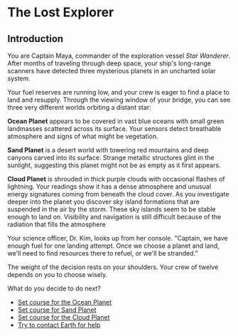 # The Lost Explorer

## Introduction

You are Captain Maya, commander of the exploration vessel _Star Wanderer_. After months of traveling through deep space, your ship's long-range scanners have detected three mysterious planets in an uncharted solar system.

Your fuel reserves are running low, and your crew is eager to find a place to land and resupply. Through the viewing window of your bridge, you can see three very different worlds orbiting a distant star:

**Ocean Planet** appears to be covered in vast blue oceans with small green landmasses scattered across its surface. Your sensors detect breathable atmosphere and signs of what might be vegetation.

**Sand Planet** is a desert world with towering red mountains and deep canyons carved into its surface. Strange metallic structures glint in the sunlight, suggesting this planet might not be as empty as it first appears.

**Cloud Planet** is shrouded in thick purple clouds with occasional flashes of lightning. Your readings show it has a dense atmosphere and unusual energy signatures coming from beneath the cloud cover. As you investigate deeper into the planet you discover sky island formations that are suspended in the air by the storm. These sky islands seem to be stable enough to land on. Visibility and navigation is still difficult because of the radiation that fills the atmosphere

Your science officer, Dr. Kim, looks up from her console. "Captain, we have enough fuel for one landing attempt. Once we choose a planet and land, we'll need to find resources there to refuel, or we'll be stranded."

The weight of the decision rests on your shoulders. Your crew of twelve depends on you to choose wisely.

What do you decide to do next?


- [Set course for the Ocean Planet](ocean.md)
- [Set course for Sand Planet](sand-planet.md)
- [Set course for the Cloud Planet](cloud-planet.md)
- [Try to contact Earth for help](earth.md)
